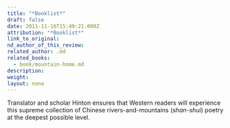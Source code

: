 ```yaml
---
title: "*Booklist*"
draft: false
date: 2011-11-16T15:49:21.000Z
attribution: "*Booklist*"
link_to_original:
nd_author_of_this_review:
related_author: .md
related_books:
  - book/mountain-home.md
description:
weight:
layout: none
---
```

Translator and scholar Hinton ensures that Western readers will experience this supreme collection of Chinese rivers-and-mountains (*shan-shui*) poetry at the deepest possible level.

